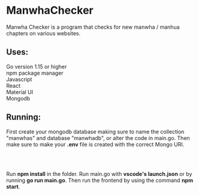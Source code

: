 ﻿# ManwhaChecker
Manwha Checker is a program that checks for new manwha / manhua chapters on various websites.</br>

<h2>Uses:</h2>
<p>Go version 1.15 or higher <br/>
npm package manager<br/>
Javascript<br/>
React<br/>
Material UI<br/>
Mongodb</p>

<h2>Running:</h2>
<p>First create your mongodb database making sure to name the collection "manwhas" and database "manwhadb", or alter the code in main.go. Then make sure to make your <b>.env</b> file is created with the correct Mongo URI.</p><br/><br/>
<p>Run <b>npm install</b> in the folder.
Run main.go with <b>vscode's launch.json</b> or by running <b>go run main.go</b>.
Then run the frontend by using the command <b>npm start</b>.</p>
